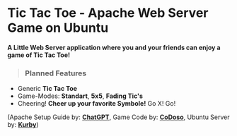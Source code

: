 # Tic Tac Toe - Apache Web Server Game on Ubuntu
**A Little Web Server application where you and your friends can enjoy a game of Tic Tac Toe!**

> ### Planned Features
- Generic **Tic Tac Toe**
- Game-Modes: **Standart**, **5x5**, **Fading Tic's**
- Cheering!  **Cheer up your favorite Symbole!** Go X! Go!

(Apache Setup Guide by: __**[ChatGPT](https://chatgpt.com/)**__, Game Code by: __**[CoDoso](https://github.com/CoDoso)**__, Ubuntu Server by: __**[Kurby](https://github.com/YourKurby)**__)
